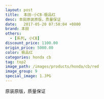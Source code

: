 ```yaml
---
layout: post
title:  本田-小CB-极品红
desc: 本田原装原版，质量保证
date:   2017-05-20 07:58:04 +0800
brand: 本田
others:
  - [系列, 小CB]
discount_price: 1100.00
origin_price: 5000.00
color: 极品红
categories: honda cb
tag: top2
image_path: /images/products/honda/cb/red
image_group: 9
special_image: 1.JPG
---
```


<p>原装原版，质量保证</p>
